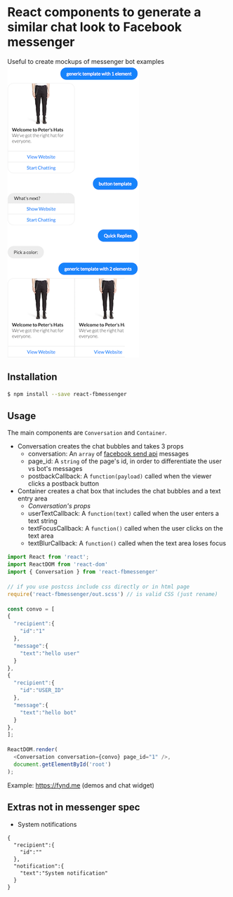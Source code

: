 # React components to generate a similar chat look to Facebook messenger
Useful to create mockups of messenger bot examples  
![Screenshot](/demo.png?raw=true "Screenshot")

## Installation
````bash 
$ npm install --save react-fbmessenger
````

## Usage
The main components are `Conversation` and `Container`. 
- Conversation creates the chat bubbles and takes 3 props 
  - conversation: An `array` of [facebook send api](https://developers.facebook.com/docs/messenger-platform/send-api-reference) messages
  - page_id: A `string` of the page's id, in order to differentiate the user vs bot's messages
  - postbackCallback: A `function(payload)` called when the viewer clicks a postback button
- Container creates a chat box that includes the chat bubbles and a text entry area
  - *Conversation's props*
  - userTextCallback: A `function(text)` called when the user enters a text string
  - textFocusCallback: A `function()` called when the user clicks on the text area
  - textBlurCallback: A `function()` called when the text area loses focus
 
````javascript
import React from 'react';
import ReactDOM from 'react-dom'
import { Conversation } from 'react-fbmessenger'

// if you use postcss include css directly or in html page
require('react-fbmessenger/out.scss') // is valid CSS (just rename)

const convo = [
{
  "recipient":{
    "id":"1"
  },
  "message":{
    "text":"hello user"
  }
},
{
  "recipient":{
    "id":"USER_ID"
  },
  "message":{
    "text":"hello bot"
  }
},
];

ReactDOM.render(
  <Conversation conversation={convo} page_id="1" />, 
  document.getElementById('root')
);

````
Example: https://fynd.me (demos and chat widget)

## Extras not in messenger spec
- System notifications
```
{
  "recipient":{
    "id":""
  },
  "notification":{
    "text":"System notification"
  }
}
```